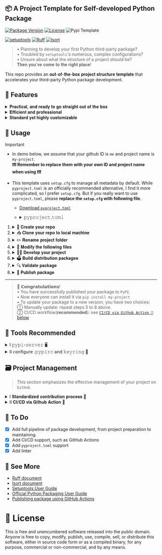 ## 📦 A Project Template for Self-developed Python Package

[![Package Version](https://img.shields.io/badge/Version-v1.4.1-green)](https://github.com/Ahzyuan/Python-package-template/releases/tag/v1.4.1)
[![License](https://img.shields.io/badge/License-MIT-khaki)](https://opensource.org/license/MIT)
![Pypi Template](https://img.shields.io/badge/PyPI-Package_pattern-yellow?logo=pypi&labelColor=%23FAFAFA)

[![setuptools](https://img.shields.io/badge/Build-setuptools-red)](https://github.com/pypa/setuptools)
[![Ruff](https://img.shields.io/badge/Formatter-Ruff-sienna?logo=ruff)](https://github.com/astral-sh/ruff)
[![Isort](https://img.shields.io/badge/%20Imports-isort-%231674b1?style=flat&labelColor=ef8336)](https://pycqa.github.io/isort/)

> • Planning to develop your first Python third-party package?   
> • Troubled by `setuptools`'s numerous, complex configurations?   
> • Unsure about what the structure of a project should be?    
> 𝐓𝐡𝐞𝐧 𝐲𝐨𝐮'𝐯𝐞 𝐜𝐨𝐦𝐞 𝐭𝐨 𝐭𝐡𝐞 𝐫𝐢𝐠𝐡𝐭 𝐩𝐥𝐚𝐜𝐞!

This repo provides an 𝐨𝐮𝐭-𝐨𝐟-𝐭𝐡𝐞-𝐛𝐨𝐱 𝐩𝐫𝐨𝐣𝐞𝐜𝐭 𝐬𝐭𝐫𝐮𝐜𝐭𝐮𝐫𝐞 𝐭𝐞𝐦𝐩𝐥𝐚𝐭𝐞 that accelerates your third-party Python package development.

## 🎯 Features

<details>
<summary>𝐏𝐫𝐚𝐜𝐭𝐢𝐜𝐚𝐥, 𝐚𝐧𝐝 𝐫𝐞𝐚𝐝𝐲 𝐭𝐨 𝐠𝐨 𝐬𝐭𝐫𝐚𝐢𝐠𝐡𝐭 𝐨𝐮𝐭 𝐨𝐟 𝐭𝐡𝐞 𝐛𝐨𝐱</summary>

> 💡 Tips      
> • We use [`setup.cfg`](setup.cfg) to manage all metadata, and just keep a minimal [`setup.py`](setup.py) to ensure editable installation supported. 

We provide:

1. **A fully configured package-setup file**, i.e., [`setup.cfg`](setup.cfg) or [`pyproject.toml`](https://github.com/Ahzyuan/Python-package-template/releases/download/v1.4.0/pyproject.toml).
   - It covers most common config items, allows dynamic access to `version`, `README`, and project dependencies at build time.
   - It is well commented, so you don't need to look up [documents](https://setuptools.pypa.io/en/latest/references/keywords.html) to understand each item's meaning.

2. **A complete and concise usage guidance**, i.e. [`🔨 Usage`](#-usage) below.      

</details>

<details>
<summary>𝐄𝐟𝐟𝐢𝐜𝐢𝐞𝐧𝐭 𝐚𝐧𝐝 𝐩𝐫𝐨𝐟𝐞𝐬𝐬𝐢𝐨𝐧𝐚𝐥</summary>

We provide a **useful, complete project structure**, which    
• not only complies with software engineering specifications,    
• but also includes **all file templates** required for a project and **continuous deployment(CD) workflows**(see [`CI/CD via Github Action 🤖` below](#-project-management)).

Here is the detailed structure of the project:

```plaix-txt
Python-package-template/
├── .github/                      # Storage Github Action workflow files and templates of Issue, PR 
│   ├── CONTRIBUTING.md           # Instructions for contributing to project
│   ├── ISSUE_TEMPLATE            # Storage Issue template files
│   │   ├── bug_report.yml        # Bug report template
│   │   ├── feature_request.yml   # Feature request template
│   │   └── config.yml            # Template choosing configuration
│   ├── PULL_REQUEST_TEMPLATE.md  # Template for PR description
│   └── workflows                 # Storage Github Action workflow files    
│       └── publish_release.yml   # Workflow for publishing and releaseing Python package
|
├── tests/           # Storage unit test code
│   └── README.md    # Instructions for testing your code
|
├── docs/            # Store document related files
│   └── README.md    # Instructions for building document for your project
|
├── examples/        # Store project demo code
│   └── demo.ipynb   # Demonstration of your project
|
├── package-name/    # Store project code
│   ├── core.py      # Core code
│   └── __init__.py  # Package initialization file, defining copyright, version,and other information
|
├── .gitignore       # File ignored by Git
├── LICENSE          # Project license
├── MANIFEST.in      # Describe the files included or not included in buildpackage
├── CHANGELOG.md     # Project changelog
├── README.md        # Project description
├── requirements.txt # Project dependency
├── ruff.toml        # Define rules for code style, code inspection, and importmanagement
├── packaging.sh     # Package building script
├── check_meta.sh    # Distribution metadata checking script
├── setup.cfg        # Project packaging configuration
└── setup.py         # Project packaging script
```

</details>

<details>
<summary>𝐒𝐭𝐚𝐧𝐝𝐚𝐫𝐝 𝐲𝐞𝐭 𝐡𝐢𝐠𝐡𝐥𝐲 𝐜𝐮𝐬𝐭𝐨𝐦𝐢𝐳𝐚𝐛𝐥𝐞</summary>

- **We standardize code sytle and quality** with the wonderful Python linter and formatter [`Ruff`](https://github.com/astral-sh/ruff).
- **We standardize contributing pipeline** with [`CONTRIBUTING.md`](.github/CONTRIBUTING.md) to cuts communication costs and boosts development efficiency.
- **We offer ready-to-use templates** for `issue`, `pull requests(PR)`, and package publishing workflows, complete with modifications and usage instructions to help you customize them effectively.

</details>

## 🔨 Usage

> [!IMPORTANT]   
> - In demo below, we assume that your github ID is `me` and project name is `my-project`.         
>   **❗️❗️❗️ Remember to replace them with your own ID and project name when using ❗️❗️❗️**
>
> - This template uses `setup.cfg` to manage all metadata by default. While `pyproject.toml` is an officially recommended alternative, I find it more complicated, so I prefer `setup.cfg`. But if you really want to use `pyproject.toml`, please **replace the `setup.cfg` with following file**. 
> 
>    - [Download `pyproject.toml`](https://github.com/Ahzyuan/Python-package-template/releases/download/v1.4.0/pyproject.toml)
>    - <details>
>      <summary>𝚙𝚢𝚙𝚛𝚘𝚓𝚎𝚌𝚝.𝚝𝚘𝚖𝚕</summary>
>
>       ```toml
>       # refer to https://packaging.python.org/en/latest/guides/writing-pyproject-toml
>       # See https://docs.astral.sh/ruff/settings for configuring ruff
>       
>       [build-system]  # define build backend and dependencies needed to build your project
>       requires = ["setuptools>=66.0", "cython", "wheel", "isort", "ruff"]           # dependencies needed to build your project
>       build-backend = "setuptools.build_meta"                             # build backend
>       
>       [project] # define metadata of your project
>       
>       # ---------------- Dynamic info ----------------
>       dynamic = ["version","dependencies"]                                # dynamic info will be filled in by the build backend
>       
>       # ---------------- Basic info ----------------
>       name = "your-package"                                               # package name
>       authors = [
>         { name="your-name", email="your-email@mail.com" }, 
>       ]
>       maintainers = [
>         { name="your-name", email="your-email@mail.com" }, 
>       ]
>       description = "Package test"                             # one-line description of your project
>       readme = {file = "README.md", content-type = "text/markdown"}       # specify README file
>       
>       # ---------------- Dependency info ----------------
>       requires-python = ">=3.7"                                           # Python version requirement
>       
>       # ---------------- Other ----------------
>       keywords = ["A","B","c"]      # keywords of your project, will help to suggest your project when people search for these keywords.
>       classifiers = [               # Trove classifiers, Full list: https://pypi.python.org/pypi?%3Aaction=list_classifiers
>         "Development Status :: 4 - Beta",
>         "Intended Audience :: Developers",
>         "Topic :: Software Development :: Build Tools",
>         "License :: OSI Approved :: MIT License",
>         "Programming Language :: Python :: 3",
>         "Programming Language :: Python :: 3.7",
>         "Programming Language :: Python :: 3.8",
>         "Programming Language :: Python :: 3.9",
>         "Programming Language :: Python :: 3.10",
>         "Programming Language :: Python :: 3.11",
>         "Programming Language :: Python :: 3.12",
>       ]
>       
>       # ---------------- Optional dependency ----------------
>       [project.optional-dependencies] 
>       docs = ["sphinx>=7.0.0"]
>       
>       test = [
>         "pytest", 
>         "pytest-sugar"]
>       
>       cli = [
>         "rich",
>         "click",
>       ]
>       
>       # Install a command as part of your package
>       [project.gui-scripts]                           # use [project.gui-scripts] to compatiable with differernt system   
>       your-package = "your-package.cli:app"           # command = package:func
>       
>       
>       # URLs associated with your project
>       [project.urls]
>       Homepage = "https://github.com/your-name/your-package"                    
>       Repository = "https://github.com/your-name/your-package.git" 
>       Issues = "https://github.com/your-name/your-package/issues" 
>       Changelog = "https://github.com/your-name/your-package/blob/master/CHANGELOG.md"
>       
>       [tool.setuptools.dynamic]
>       version = {attr = "your-package.__version__"}  # automatically obtain the value by `my_package.__version__`.
>       dependencies = {file = ["requirements.txt", "requirement.txt", > "requirement"]}
>       
>       # -------------------------------- Tools Setting --------------------------------
>       [tool.setuptools]
>       license-files = ['LICEN[CS]E*', 'COPYING*', 'NOTICE*', 'AUTHORS*']  # specify License files
>       
>       [tool.setuptools.packages]
>       find = {}  # Scan the project directory with the default parameters
>       
>       [tool.ruff]
>       # Allow lines to be as long as 120.
>       line-length = 120
>       
>       [tool.ruff.format]
>       # Enable reformatting of code snippets in docstrings.
>       docstring-code-format = true
>       
>       [tool.ruff.lint]
>       # Skip unused variable rules
>       ignore = [
>           "ANN101",  # Missing type annotation for `self` in method
>           "ANN102",  # Missing type annotation for `cls` in classmethod
>           "ANN401",  # Dynamically typed expressions (typing.Any) are disallowed
>           "C901",    # function is too complex (12 > 10)
>           "COM812",  # Trailing comma missing
>           "D",       # Docstring rules
>           "EM101",   # Exception must not use a string literal, assign to variable first
>           "EM102",   # Exception must not use an f-string literal, assign to variable first
>           "ERA001",  # Found commented-out code
>           "FBT001",  # Boolean positional arg in function definition
>           "FBT002",  # Boolean default value in function definition
>           "FBT003",  # Boolean positional value in function call
>           "FIX002",  # Line contains TODO
>           "ISC001",  # Isort
>           "PLR0911", # Too many return statements (11 > 6)
>           "PLR2004", # Magic value used in comparison, consider replacing 2 with a constant variable
>           "PLR0912", # Too many branches
>           "PLR0913", # Too many arguments to function call
>           "PLR0915", # Too many statements
>           "S101",    # Use of `assert` detected
>           "S311",    # Standard pseudo-random generators are not suitable for cryptographic purposes
>           "T201",    # print() found
>           "T203",    # pprint() found
>           "TD002",   # Missing author in TODO; try: `# TODO(<author_name>): ...`
>           "TD003",   # Missing issue link on the line following this TODO
>           "TD005",   # Missing issue description after `TODO`
>           "TRY003",  # Avoid specifying long messages outside the exception class
>           "PLW2901", # `for` loop variable `name` overwritten by assignment target
>           "SLF001",  # Private member accessed: `_modules`
>       ]
>       
>       [tool.ruff.lint.isort]
>       length-sort = true                              # sort imports by their string length
>       combine-as-imports = true                       # combines as imports on the same line
>       known-first-party = ["your-package"]
>       lines-after-imports = 1                         # Use a single line after each import block.
>       single-line-exclusions = ["os", "json", "re"]   # modules to exclude from the single line rule
>       ```
> </details>

1. <details>
    <summary>🚀 𝐂𝐫𝐞𝐚𝐭𝐞 𝐲𝐨𝐮𝐫 𝐫𝐞𝐩𝐨</summary>
    
    Press the `Use this template` button next to `star` button,   
    so as to use this repo as a template to create your repo.
  
2. <details>
   <summary>📥 𝐂𝐥𝐨𝐧𝐞 𝐲𝐨𝐮𝐫 𝐫𝐞𝐩𝐨 𝐭𝐨 𝐥𝐨𝐜𝐚𝐥 𝐦𝐚𝐜𝐡𝐢𝐧𝐞</summary>
    
    Find new repo on your GitHub `repositories` page.    
    Pull it to your machine with `git clone`.

    ```bash
    # replace 'me' with your github ID, 
    # 'my-project' with your project name, 
    # and `MYPROJECT` with your local project folder name
    git clone https://github.com/me/my-project MYPROJECT
    ```
    </details>

3.  <details>
    <summary>✏️ 𝐑𝐞𝐧𝐚𝐦𝐞 𝐩𝐫𝐨𝐣𝐞𝐜𝐭 𝐟𝐨𝐥𝐝𝐞𝐫</summary>

    ```bash
    cd MYPROJECT

    # replace 'my-project' with your project name
    git mv package-name my-project
    ```

    > <details>
    > <summary>𝘯𝘰𝘸 𝘺𝘰𝘶𝘳 𝘱𝘳𝘰𝘫𝘦𝘤𝘵 𝘴𝘵𝘳𝘶𝘤𝘵𝘶𝘳𝘦 𝘴𝘩𝘰𝘶𝘭𝘥 𝘣𝘦 𝘭𝘪𝘬𝘦 𝘵𝘩𝘪𝘴</summary>
    >
    > ```
    > # Note: 
    > # the directory structure below neglects the `.github` dir
    > 
    > MYPROJECT/
    > ├── tests/ 
    > │   └── README.md     
    > |      
    > ├── docs/   
    > │   └── README.md    
    > |            
    > ├── examples/  
    > │   └── demo.ipynb    
    > |         
    > ├── my-project/    
    > │   ├── core.py      
    > │   └── __init__.py   
    > |
    > ├── .gitignore   
    > ├── LICENSE          
    > ├── MANIFEST.in     
    > ├── CHANGELOG.md     
    > ├── README.md        
    > ├── requirements.txt 
    > ├── ruff.toml       
    > ├── packaging.sh     
    > ├── check_meta.sh    
    > ├── setup.cfg        
    > └── setup.py         
    > ```
    > 
    > </details>
    
    </details>

4.  <details>
    <summary>📄 𝐌𝐨𝐝𝐢𝐟𝐲 𝐭𝐡𝐞 𝐟𝐨𝐥𝐥𝐨𝐰𝐢𝐧𝐠 𝐟𝐢𝐥𝐞𝐬</summary>

    <details>
    <summary>① 𝚜𝚎𝚝𝚞𝚙.𝚌𝚏𝚐 / 𝚙𝚢𝚙𝚛𝚘𝚓𝚎𝚌𝚝.𝚝𝚘𝚖𝚕 (𝚖𝚘𝚜𝚝 𝚒𝚖𝚙𝚘𝚛𝚝𝚊𝚗𝚝)</summary>

    > 💡 Tips  
    > 
    > • If your `README` is in `rst` format, you need to replace `"text/markdown"` with  `"text/x-rst"` in `long_description_content_type`(`setup.cfg`) or `readme`(`pyproject.toml`).  
    > 
    > • If you want to create a CLI command for your package, enable `[options.entry_points]` option in `setup.cfg` or `[project.gui-scripts]` in `pyproject.toml`. See more [here](https://packaging.python.org/en/latest/guides/creating-command-line-tools/).
    > 
    > • If you want more configuration, refer to [keywords of `setup.cfg`](https://setuptools.pypa.io/en/latest/references/keywords.html) or [keywords of `pyproject.toml`](https://setuptools.pypa.io/en/latest/userguide/pyproject_config.html)

    **Look for the following variables in `setup.cfg` and modify as per comments.**

    |       Basic        |    Requirement related     | Package structure related |
    |:------------------:|:--------------------------:|:-------------------------:|
    |       `name`       |     `python_requires`      |        `packages`         |
    |     `version`      |     `install_requires`     |  `include_package_data`   |
    |      `author`      |         `exclude`          |                           |
    |   `author_email`   | `[options.extras_require]` |                           |
    |   `description`    |                            |                           |
    | `long_description` |                            |                           |
    |       `url`        |                            |                           |
    |     `keywords`     |                            |                           |
    |     `license`      |                            |                           |
    |   `classifiers`    |                            |                           |

    **If you are using `pyproject.toml`, you may need to replace `your-package` with `my-package` in file first, then check out and modify following variables.**

    |      Basic       |        Requirement related        | Package structure related |
    |:----------------:|:---------------------------------:|:-------------------------:|
    |      `name`      |            `requires`             |          `find`           |
    |    `version`     |         `requires-python`         |                           | 
    |    `authors`     | `[project.optional-dependencies]` |                           |
    |  `maintainers`   |                                   |                           |
    |  `description`   |                                   |                           |
    |     `readme`     |                                   |                           |
    | `[project.urls]` |                                   |                           |
    |    `keywords`    |                                   |                           |
    |  `classifiers`   |                                   |                           |
    
    </details>

    <details>
    <summary> ② 𝚖𝚢-𝚙𝚛𝚘𝚓𝚎𝚌𝚝/__𝚒𝚗𝚒𝚝__.𝚙𝚢 </summary>

    - `line 2`: `<your-name>` → `me`, replace with your github ID
    - replace `<license-name>` with your license name
    - replace `<full_text-url-of-license-terms>` with your license url, attain it from [choosealicense.com](https://choosealicense.com/)
    - `line 8`: `0.1.0` → `0.0.1`, replace with your project initial version

    </details>

    <details>
    <summary> ③ 𝚛𝚞𝚏𝚏.𝚝𝚘𝚖𝚕 </summary>

    > • Here show the common change of `ruff.toml`  
    > • With comments in the file, you can modify everything as needed.   
    > • If you want more configuration, refer to [Ruff document](https://docs.astral.sh/ruff/)

    - `line 3`: `target-version = "py37"` → `"py310"`, replace with your target python 
    - `line 46`: `known-first-party = ["<your_package_name>"]` → `["my-project"]`, replace with your project name

    </details>

    <details>
    <summary> ④ 𝚛𝚎𝚚𝚞𝚒𝚛𝚎𝚖𝚎𝚗𝚝𝚜.𝚝𝚡𝚝 </summary>

    > Change with your project dependencies, here is an example

    ```plain-txt
    setuptools
    isort
    ruff
    opencv-python
    tqdm
    ```

    </details>

    <details>
    <summary> ⑤ 𝚁𝙴𝙰𝙳𝙼𝙴.𝚖𝚍 </summary>

    > Change with your project description. Here is an example

    ```markdown
    # 🧐 my-project

    ![Static Badge](https://img.shields.io/badge/Version-v0.0.1-green)

    ## 👋 Introduction

    This is my first Python package called `my-project`.

    ## 📦 Getting Started

    Install the package with pip: `pip install my-project`

    ## 📄 License

    This project is licensed under the MIT License, 
    see the [LICENSE.md](LICENSE.md) for details

    ## 💖 Acknowledge

    Thanks for John for his help.
    ```

    </details>


    <details>
    <summary> ⑥ 𝙻𝚒𝚌𝚎𝚗𝚜𝚎 </summary>

    > Default license is `MIT`, you can change it to other.  
    > See https://choosealicense.com/licenses/

    ```
    line 3: Copyright (c) <YEAR> <COPYRIGHT HOLDER>
    ↓
    line 3: Copyright (c) 2024 me
    ```

    </details>

    <details>
    <summary> ⑦ .𝚐𝚒𝚝𝚑𝚞𝚋/𝚠𝚘𝚛𝚔𝚏𝚕𝚘𝚠𝚜/𝚙𝚞𝚋𝚕𝚒𝚜𝚑_𝚛𝚎𝚕𝚎𝚊𝚜𝚎.𝚢𝚖𝚕 </summary>

    > • Change this file to use `Github Actions` for package publication.    
    > • If you want to change the preset workflow, see [`CI/CD via Github Action 🤖` below](#-project-management) and refer to [Github Actions document](https://docs.github.com/en/actions)

    - `<package-name>` → `my-project`
  
    </details>

    </details>

5.  <details>
    <summary>👨‍💻 𝐃𝐞𝐯𝐞𝐥𝐨𝐩 𝐲𝐨𝐮𝐫 𝐩𝐫𝐨𝐣𝐞𝐜𝐭</summary>

    > 💡 Tips    
    > • Cross-module imports can be made via `.module-name` or `my-project.module-name` in each module file.  
    > 
    > • You can test your code using `python -m my-project.<module-name>` with working directory in `MYPROJECT`.   
    > 
    > • To develop a command-line tool, add `__main__.py` in `my-project` folder. It defines logit when typing `my-project` in terminal. See more [here](https://packaging.python.org/en/latest/guides/creating-command-line-tools/)

    **Fill your logit into `my-project` folder**.

    </details>

6.  <details>
    <summary>🗳 𝐁𝐮𝐢𝐥𝐝 𝐝𝐢𝐬𝐭𝐫𝐢𝐛𝐮𝐭𝐢𝐨𝐧 𝐩𝐚𝐜𝐤𝐚𝐠𝐞𝐬</summary>

    > This step will generate `.tar.gz` source distribution file and `.whl` built distribution in new created folder `dist` .

    ```bash
    # pwd: .../MYPROJECT
    chmod +x packaging.sh

    # Assume you are using anaconda to manage your python environment
    ./packaging.sh

    # Otherwise, activate your environment and execute following command
    python -m build -v -n .
    ```

    </details>

7.  <details>
    <summary>🔍 𝐕𝐚𝐥𝐢𝐝𝐚𝐭𝐞 𝐩𝐚𝐜𝐤𝐚𝐠𝐞</summary>

    ①. 𝖵𝖺𝗅𝗂𝖽𝖺𝗍𝖾 𝖽𝗂𝗌𝗍𝗋𝗂𝖻𝗎𝗍𝗂𝗈𝗇 𝗆𝖾𝗍𝖺𝖽𝖺𝗍𝖺

    ```bash
    # pwd: .../MYPROJECT
    pip install twine

    chmod +x check_meta.sh
    ./check_meta.sh
    ```

    ②. 𝖵𝖺𝗅𝗂𝖽𝖺𝗍𝖾 `𝖬𝖠𝖭𝖨𝖥𝖤𝖲𝖳.𝗂𝗇` 𝗂𝖿 𝗒𝗈𝗎 𝗁𝖺𝗏𝖾 𝗍𝗁𝗂𝗌 𝖿𝗂𝗅𝖾.

    ```bash
    # pwd: .../MYPROJECT
    pip install check-manifest

    # command below will automatically add missing file patterns to MANIFEST.in.
    check-manifest -u -v
    ```

    ③. `𝖮𝗉𝗍𝗂𝗈𝗇` 𝖵𝖺𝗅𝗂𝖽𝖺𝗍𝖾 𝗉𝖺𝖼𝗄𝖺𝗀𝖾 𝖿𝗎𝗇𝖼𝗍𝗂𝗈𝗇𝗌
    
    ```bash
    # pwd: .../MYPROJECT
    pip install dist/*.whl
    
    # then test your package to see whether it works well.
    # this is necessary if you have create a CLI tool for your package.
    ```
    
    </details>

8.  <details>
    <summary>📢 𝐏𝐮𝐛𝐥𝐢𝐬𝐡 𝐩𝐚𝐜𝐤𝐚𝐠𝐞</summary>

    > • This step will upload your package to [`PyPI`](https://pypi.org/) or [`TestPyPI`](https://test.pypi.org/).  
    > • So firstly, you need to register an account with [`PyPI`](https://pypi.org/) or [`TestPyPI`](https://test.pypi.org/).  
    > • Also, don't forget to generate a token for uploading your package. See more [here](https://pypi.org/help/#apitoken).
    
    > 📋 **𝖲𝗎𝗀𝗀𝖾𝗌𝗍𝗂𝗈𝗇**   
    > You likely have many commits to `PyPI` or `TestPyPI` to familiarize yourself with the process. In this case, you can maintain a **forged `PyPI` server locally**, see [`🧰 Tools Recommended -> pypi-server` below](#-tools-recommended).

    ```bash
    # pwd: .../MYPROJECT

    # (Option but strongly recommended) upload to testpypi firstly to see if anywhere wrong
    twine upload --repository testpypi dist/* 

    # upload to pypi
    # then everyone can install your package via `pip install my-project`
    twine upload --repository pypi dist/* 
    ```
    After executing command above, you will be asked to **enter your account token**.  

    - Sure, you can paste your token in terminal to go through the process.   
    
    - But if you are tired of doing this, you can use `.pypirc` and `keyring` to automatically access your token whenever needed. Follow the step in [`configure .pypirc and keyring 🔐` below](#-tools-recommended).:

    </details>

---

> 🥳 𝗖𝗼𝗻𝗴𝗿𝗮𝘁𝘂𝗹𝗮𝘁𝗶𝗼𝗻𝘀!   
> • You have successfully published your package to `PyPI`.    
> • Now everyone can install it via `pip install my-project`   
> • To update your package to a new version, you have two choices:    
> ① Manually update: repeat steps 5 to 8 above.    
> ② CI/CD workflow(**recommended**): see [`CI/CD via Github Action 🤖` below](#-project-management)

## 🧰 Tools Recommended

<details>
<summary>Ⅰ 𝚙𝚢𝚙𝚒-𝚜𝚎𝚛𝚟𝚎𝚛 🖥️</summary>

> • **What is it**: A simple `PyPI` server for local use.   
> • **Highly recommended** if you are **testing your CI/CD workflow**.

You likely have many commits to `PyPI` or `TestPyPI` to familiarize yourself with publishing process. Then there exists two problems:
  
> • [`TestPyPI` / `PyPI` project size limit](https://pypi.org/help/#project-size-limit): many commits can exceed project size limit.    
> 
> • Using `TestPyPI` as the index of `pip install` is not always reliable:  especially when your package depends on some packages that are only available on `PyPI` but not on `TestPyPI`.   
> >For example, if your package `mp-project` depends on `ruff`, then `pip install mp-project -i https://test.pypi.org/simple` will fail with `ResolutionImpossible` or `Package not found` in the process of finding and downloading `ruff`, cause `ruff` is only available on `PyPI`.

To solve these problems and fully imitate the bahvior of normal `pip install` using `PyPI` index. You can deploy a local `PyPI` server with `pypi-server`.

Here is a quick guide to get started, please check [pypiserver's repo](https://github.com/pypiserver/pypiserver ) for more details.


```bash
pip install pypiserver 

mkdir Path/to/store/packages  # path to store distribution packages

pypi-server run \
-i 0.0.0.0 \
-p <port> \                  # specify a port to listen
<path-to-store>/.pypiserver_pkgs\
-a . -P . &                  # disable authentication for intranet use

cat >~/.pypirc<<EOF          # add local server to .pypirc
[distutils]
index-servers =
    pypi
    testpypi
    local

[pypi]
repository: https://upload.pypi.org/legacy/

[testpypi]
repository: https://test.pypi.org/legacy/

[local]
    repository: http://0.0.0.0:7418
    username: none          # random string, not important
    password: none          # random string, not important
EOF
```

OK, then we can use commands below to upload and install packages:

```bash
# pwd: .../package project dir

# upload package to local server
twine upload --repository local dist/*

# install package from local server
pip install <package> \
--trusted-host \
--extra-index-url http://0.0.0.0:<port>/simple/ 
```

❗️❗️❗️ If you want to close the server, using `kill -9 "$(pgrep pypi-server)"`.

</details>

<details>
<summary>Ⅱ 𝖼𝗈𝗇𝖿𝗂𝗀𝗎𝗋𝖾 .𝚙𝚢𝚙𝚒𝚛𝚌 𝖺𝗇𝖽 𝚔𝚎𝚢𝚛𝚒𝚗𝚐 🔐</summary>

1. Configure `keyring` first

    ```bash
    pip install keyring keyrings.alt

    # if you are on Linux, execute commands below additionally.
    cat >"$(keyring diagnose | grep "config path:" | cut -d' ' -f3)"<<EOF
    [backend]
    default-keyring=keyrings.alt.file.PlaintextKeyring
    EOF

    # encrypt your pypi token 
    ## pypi
    keyring set https://upload.pypi.org/legacy/ __token__

    ## enter your pypi token when prompted

    # verify that the encrypted token has been stored
    keyring get https://upload.pypi.org/legacy/ __token__ 

    # ------------------------ same for testpypi ------------------------

    ## testpypi
    keyring set https://test.pypi.org/legacy/ __token__

    ## enter your pypi token when prompted

    # verify that the encrypted token has been stored
    keyring get https://test.pypi.org/legacy/ __token__
    ```

2. Configure `.pypirc`

    ```bash
    # refer to https://packaging.python.org/en/latest/specifications/pypirc/
    cat >~/.pypirc<<EOF
    [distutils]
    index-servers =
        pypi
        testpypi

    [pypi]
    repository = https://upload.pypi.org/legacy/

    [testpypi]
    repository = https://test.pypi.org/legacy/
    EOF

    chmod 600 ~/.pypirc
    ```

3. At this point, there is **no need** to verify your token manually when you upload packages via `twine upload`

</details>

## 🗃 Project Management 

> This section emphasizes the effective management of your project on `GitHub`.

<details>
<summary>Ⅰ 𝐒𝐭𝐚𝐧𝐝𝐚𝐫𝐝𝐢𝐳𝐞𝐝 𝐜𝐨𝐧𝐭𝐫𝐢𝐛𝐮𝐭𝐢𝐨𝐧 𝐩𝐫𝐨𝐜𝐞𝐬𝐬 💼</summary>

Standardizing project participation cuts communication costs and boosts development efficiency. This mainly focus on the files below: 

1. [`.github/CONTRIBUTING.md`](.github/CONTRIBUTING.md) : guide other to make contribution to your project. To change it, refer to [link](https://docs.github.com/en/communities/setting-up-your-project-for-healthy-contributions/setting-guidelines-for-repository-contributors).

2. [`.github/ISSUE_TEMPLATE`](.github/ISSUE_TEMPLATE) : standardize the format of `issue` reporting. Composed of
    > Tips: Open the [`Issue page`](https://github.com/Ahzyuan/Python-package-template/issues/new/choose) to see what the template looks like.

    - [`bug_report.yml`](.github/ISSUE_TEMPLATE/bug_report.yml): template for reporting bugs.
    - [`feature_request.yml`](.github/ISSUE_TEMPLATE/feature_request.yml): template for requesting new features.
    - [`config.yml`](.github/ISSUE_TEMPLATE/config.yml): A selector for templates that restricts issue initiation without templates.
    
    If you are to change it, refer to [link1](https://docs.github.com/en/communities/using-templates-to-encourage-useful-issues-and-pull-requests/configuring-issue-templates-for-your-repository), [link2](https://docs.github.com/en/communities/using-templates-to-encourage-useful-issues-and-pull-requests/syntax-for-issue-forms) and [link3](https://docs.github.com/en/communities/using-templates-to-encourage-useful-issues-and-pull-requests/syntax-for-githubs-form-schema).
   
3. [`.github/PULL_REQUEST_TEMPLATE.md`](.github/PULL_REQUEST_TEMPLATE.md) : standardize the format of `Pull Request`. To change it, refer to [link](https://docs.github.com/en/communities/using-templates-to-encourage-useful-issues-and-pull-requests/creating-a-pull-request-template-for-your-repository).

</details>

<details>
<summary>Ⅱ 𝐂𝐈/𝐂𝐃 𝐯𝐢𝐚 𝐆𝐢𝐭𝐡𝐮𝐛 𝐀𝐜𝐭𝐢𝐨𝐧 🤖</summary>

> ⚠️⚠️⚠️     
> • Due to the need of publishing to PyPI and TestPypi, **trusted publishers of  two platform needs to be configured first before use**. Following [tutorial 1](https://packaging.python.org/en/latest/guides/publishing-package-distribution-releases-using-github-actions-ci-cd-workflows/#configuring-trusted-publishing) and [tutorial 2](https://docs.pypi.org/trusted-publishers/creating-a-project-through-oidc/#github-actions) to make it.       
> 
> • **NOTE**: The `Environment name` item in configuration should be the same as what you specify in the workflow file.
> > For example, in the provided [publish_release.yml](.github/workflows/publish_release.yml), the `Environment name` is `pypi` in PyPI platform, cause we specify it in job `Publish-PyPI.environment.name`.

- By creating a `.yml` file under the `.github/workflows/` directory, CI/CD support for the project can be achieved.

- In this template repo, the automation of **steps 6 to 8** in `🔨 Usage` section is implemented. Once a **push with a tag** is made and the **tag matches a template** of the form `v*.*.*`, events below will happen:
  1. Build distribution packages, i.e., `.tar.gz` and `.whl` files
  2. Verify meta information of the distribution packages
  3. Release distribution packages to `PyPI` and `TestPyPI`, respectively
  4. Generate release according to tag name and `CHANGELOG.md`
  5. Upload the distribution package to the generated release.

- If you are to change the task flows, please see [Github Actions document](https://docs.github.com/en/actions) for more details.
  
> ❗️❗️❗️      
> If you want to disable the CI/CD feature, there are two options:           
> • delete the `.github/workflows/` directory        
> • do `Settings -> Actions -> General -> Disable actions` in project setting.

</details>

## 📑 To Do

- [x] Add full pipeline of package development, from project preparation to maintaining.
- [x] Add CI/CD support, such as GitHub Actions
- [x] Add `pyproject.toml` support
- [x] Add linter

## 👀 See More

- [Ruff document](https://docs.astral.sh/ruff/)
- [Isort document](https://pycqa.github.io/isort/index.html)
- [Setuptools User Guide](https://setuptools.pypa.io/en/latest/userguide/index.html)
- [Official Python Packaging User Guide](https://packaging.python.org)
- [Publishing package using GitHub Actions](https://packaging.python.org/en/latest/guides/publishing-package-distribution-releases-using-github-actions-ci-cd-workflows/)

# 🧾 License

This is free and unencumbered software released into the public domain. Anyone is free to copy, modify, publish, use, compile, sell, or distribute this software, either in source code form or as a compiled binary, for any purpose, commercial or non-commercial, and by any means.